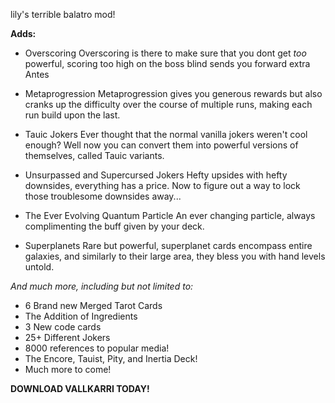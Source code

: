 lily's terrible balatro mod!

**Adds:**

  - Overscoring
Overscoring is there to make sure that you dont get _too_ powerful, scoring too high on the boss blind sends you forward extra Antes

  - Metaprogression
Metaprogression gives you generous rewards but also cranks up the difficulty over the course of multiple runs, making each run build upon the last.

  - Tauic Jokers
Ever thought that the normal vanilla jokers weren't cool enough? Well now you can convert them into powerful versions of themselves, called Tauic variants.

  - Unsurpassed and Supercursed Jokers
Hefty upsides with hefty downsides, everything has a price. Now to figure out a way to lock those troublesome downsides away...

  - The Ever Evolving Quantum Particle
An ever changing particle, always complimenting the buff given by your deck.

  - Superplanets
Rare but powerful, superplanet cards encompass entire galaxies, and similarly to their large area, they bless you with hand levels untold.

   _And much more, including but not limited to:_

-  6 Brand new Merged Tarot Cards
-  The Addition of Ingredients
-  3 New code cards
-  25+ Different Jokers
-  8000 references to popular media!
-  The Encore, Tauist, Pity, and Inertia Deck!
-  Much more to come!

  **__DOWNLOAD VALLKARRI TODAY!__**
